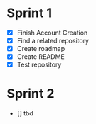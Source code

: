 # Sprint 1
- [x] Finish Account Creation
- [x] Find a related repository
- [x] Create roadmap
- [x] Create README
- [x] Test repository

# Sprint 2
- [] tbd